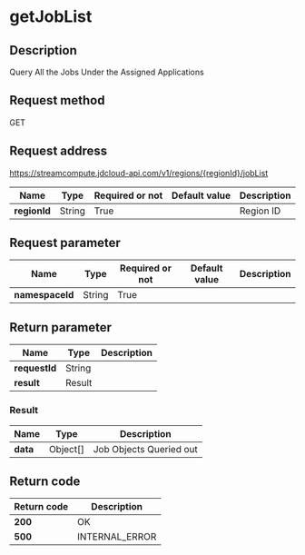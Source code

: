 # getJobList


## Description
Query All the Jobs Under the Assigned Applications

## Request method
GET

## Request address
https://streamcompute.jdcloud-api.com/v1/regions/{regionId}/jobList

|Name|Type|Required or not|Default value|Description|
|---|---|---|---|---|
|**regionId**|String|True||Region ID|

## Request parameter
|Name|Type|Required or not|Default value|Description|
|---|---|---|---|---|
|**namespaceId**|String|True|||


## Return parameter
|Name|Type|Description|
|---|---|---|
|**requestId**|String||
|**result**|Result||


### Result
|Name|Type|Description|
|---|---|---|
|**data**|Object[]|Job Objects Queried out|

## Return code
|Return code|Description|
|---|---|
|**200**|OK|
|**500**|INTERNAL_ERROR                                |
